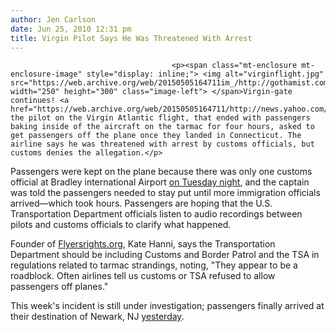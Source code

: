 ```yaml
---
author: Jen Carlson
date: Jun 25, 2010 12:31 pm
title: Virgin Pilot Says He Was Threatened With Arrest
---
```


	
										<p><span class="mt-enclosure mt-enclosure-image" style="display: inline;"> <img alt="virginflight.jpg" src="https://web.archive.org/web/20150505164711im_/http://gothamist.com/attachments/arts_jen/virginflight.jpg" width="250" height="300" class="image-left"> </span>Virgin-gate continues! <a href="https://web.archive.org/web/20150505164711/http://news.yahoo.com/s/ap/20100625/ap_on_bi_ge/us_stranded_on_plane">Reportedly</a> the pilot on the Virgin Atlantic flight, that ended with passengers baking inside of the aircraft on the tarmac for four hours, asked to get passengers off the plane once they landed in Connecticut. The airline says he was threatened with arrest by customs officials, but customs denies the allegation.</p>

<p>Passengers were kept on the plane because there was only one customs official at Bradley international Airport <a href="https://web.archive.org/web/20150505164711/http://gothamist.com/2010/06/23/newark_4.php">on Tuesday night</a>, and the captain was told the passengers needed to stay put until more immigration officials arrived&#x2014;which took hours. Passengers are hoping that the U.S. Transportation Department officials listen to audio recordings between pilots and customs officials to clarify what happened. </p>

<p>Founder of <a href="https://web.archive.org/web/20150505164711/http://Flyersrights.org/">Flyersrights.org</a>, Kate Hanni, says the Transportation Department should be including Customs and Border Patrol and the TSA in  regulations related to tarmac strandings, noting, &quot;They appear to be a roadblock. Often airlines tell us customs or TSA refused to allow passengers off planes.&quot;</p>

<p>This week&apos;s incident is still under investigation; passengers finally arrived at their destination of Newark, NJ <a href="https://web.archive.org/web/20150505164711/http://gothamist.com/2010/06/24/virgin_passengers_finally_make_it_t.php">yesterday</a>.</p>					
										
									
				